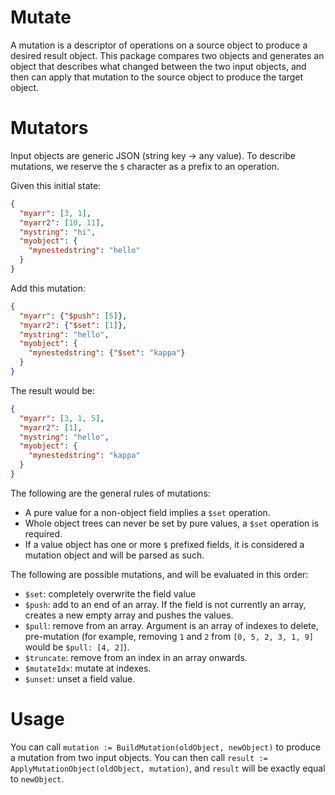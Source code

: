 Mutate
======

A mutation is a descriptor of operations on a source object to produce a desired result object. This package compares two objects and generates an object that describes what changed between the two input objects, and then can apply that mutation to the source object to produce the target object.


Mutators
========

Input objects are generic JSON (string key -> any value). To describe mutations, we reserve the `$` character as a prefix to an operation.

Given this initial state:

```json
{
  "myarr": [3, 1],
  "myarr2": [10, 11],
  "mystring": "hi",
  "myobject": {
    "mynestedstring": "hello"
  }
}
```

Add this mutation:

```json
{
  "myarr": {"$push": [5]},
  "myarr2": {"$set": [1]},
  "mystring": "hello",
  "myobject": {
    "mynestedstring": {"$set": "kappa"}
  }
}
```

The result would be:

```json
{
  "myarr": [3, 1, 5],
  "myarr2": [1],
  "mystring": "hello",
  "myobject": {
    "mynestedstring": "kappa"
  }
}
```

The following are the general rules of mutations:

 - A pure value for a non-object field implies a `$set` operation.
 - Whole object trees can never be set by pure values, a `$set` operation is required.
 - If a value object has one or more `$` prefixed fields, it is considered a mutation object and will be parsed as such.

The following are possible mutations, and will be evaluated in this order:

 - `$set`: completely overwrite the field value
 - `$push`: add to an end of an array. If the field is not currently an array, creates a new empty array and pushes the values.
 - `$pull`: remove from an array. Argument is an array of indexes to delete, pre-mutation (for example, removing `1` and `2` from `[0, 5, 2, 3, 1, 9]` would be `$pull: [4, 2]`).
 - `$truncate`: remove from an index in an array onwards.
 - `$mutateIdx`: mutate at indexes.
 - `$unset`: unset a field value.

Usage
=====

You can call `mutation := BuildMutation(oldObject, newObject)` to produce a mutation from two input objects. You can then call `result := ApplyMutationObject(oldObject, mutation)`, and `result` will be exactly equal to `newObject`.
